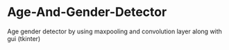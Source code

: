 # Age-And-Gender-Detector
Age gender detector by using maxpooling and convolution layer along with gui (tkinter)
